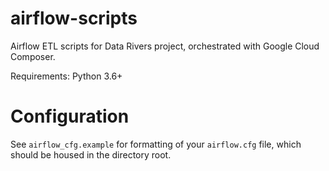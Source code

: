 # airflow-scripts
Airflow ETL scripts for Data Rivers project, orchestrated with Google Cloud Composer.

Requirements: Python 3.6+

# Configuration
See `airflow_cfg.example` for formatting of your `airflow.cfg` file, which should be housed in the directory root.
